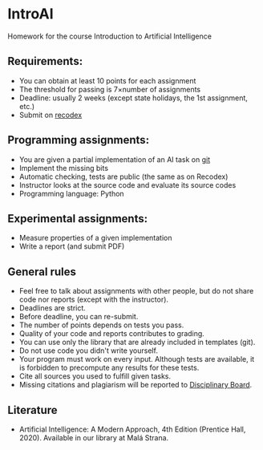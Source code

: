 # IntroAI

Homework for the course Introduction to Artificial Intelligence

## Requirements:

* You can obtain at least 10 points for each assignment
* The threshold for passing is 7×number of assignments
* Deadline: usually 2 weeks (except state holidays, the 1st assignment, etc.)
* Submit on [recodex](https://recodex.mff.cuni.cz)

## Programming assignments:

* You are given a partial implementation of an AI task on [git](https://gitlab.mff.cuni.cz/finkj1am/introai)
* Implement the missing bits
* Automatic checking, tests are public (the same as on Recodex)
* Instructor looks at the source code and evaluate its source codes
* Programming language: Python

## Experimental assignments:

* Measure properties of a given implementation
* Write a report (and submit PDF)

## General rules

* Feel free to talk about assignments with other people, but do not share code nor reports (except with the instructor).
* Deadlines are strict.
* Before deadline, you can re-submit.
* The number of points depends on tests you pass.
* Quality of your code and reports contributes to grading.
* You can use only the library that are already included in templates (git).
* Do not use code you didn't write yourself.
* Your program must work on every input. Although tests are available, it is forbidden to precompute any results for these tests.
* Cite all sources you used to fulfill given tasks.
* Missing citations and plagiarism will be reported to [Disciplinary Board](https://www.mff.cuni.cz/en/faculty/organizational-structure/department?code=4).

## Literature

* Artificial Intelligence: A Modern Approach, 4th Edition (Prentice Hall, 2020). Available in our library at Malá Strana.
